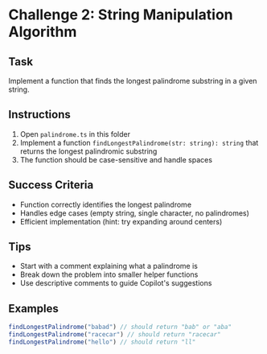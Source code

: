 # Challenge 2: String Manipulation Algorithm

## Task
Implement a function that finds the longest palindrome substring in a given string.

## Instructions
1. Open `palindrome.ts` in this folder
2. Implement a function `findLongestPalindrome(str: string): string` that returns the longest palindromic substring
3. The function should be case-sensitive and handle spaces

## Success Criteria
- Function correctly identifies the longest palindrome
- Handles edge cases (empty string, single character, no palindromes)
- Efficient implementation (hint: try expanding around centers)

## Tips
- Start with a comment explaining what a palindrome is
- Break down the problem into smaller helper functions
- Use descriptive comments to guide Copilot's suggestions

## Examples
```typescript
findLongestPalindrome("babad") // should return "bab" or "aba"
findLongestPalindrome("racecar") // should return "racecar"
findLongestPalindrome("hello") // should return "ll"
```